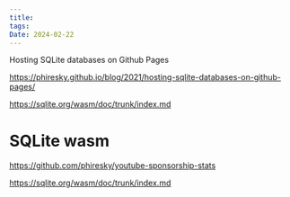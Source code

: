 ```yaml
---
title: 
tags: 
Date: 2024-02-22
---
```


Hosting SQLite databases on Github Pages

<https://phiresky.github.io/blog/2021/hosting-sqlite-databases-on-github-pages/>

<https://sqlite.org/wasm/doc/trunk/index.md>

# SQLite wasm
<https://github.com/phiresky/youtube-sponsorship-stats>


<https://sqlite.org/wasm/doc/trunk/index.md>